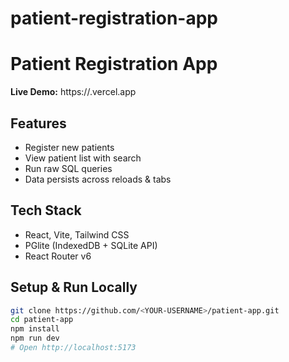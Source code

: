 # patient-registration-app

# Patient Registration App

**Live Demo:** https://<YOUR-VERCEL-URL>.vercel.app

## Features

- Register new patients
- View patient list with search
- Run raw SQL queries
- Data persists across reloads & tabs

## Tech Stack

- React, Vite, Tailwind CSS
- PGlite (IndexedDB + SQLite API)
- React Router v6

## Setup & Run Locally

```bash
git clone https://github.com/<YOUR-USERNAME>/patient-app.git
cd patient-app
npm install
npm run dev
# Open http://localhost:5173
```
